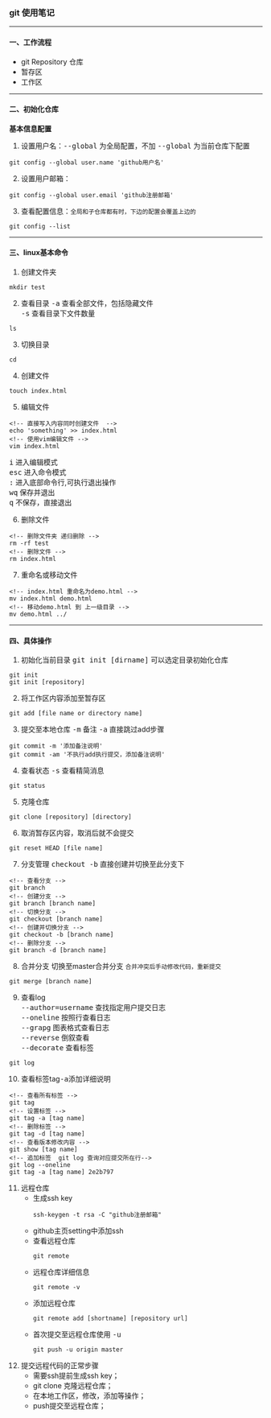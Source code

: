 ### git 使用笔记  
---
#### 一、工作流程
- git Repository 仓库
- 暂存区
- 工作区  
---
#### 二、初始化仓库
**基本信息配置**
1. 设置用户名：<kbd>--global</kbd> 为全局配置，不加 <kbd>--global</kbd> 为当前仓库下配置
```
git config --global user.name 'github用户名'
```
2. 设置用户邮箱：
```
git config --global user.email 'github注册邮箱'
```
3. 查看配置信息：`全局和子仓库都有时，下边的配置会覆盖上边的`
```
git config --list
```
---
#### 三、linux基本命令
1. 创建文件夹
```
mkdir test
```
2. 查看目录 <kbd>-a</kbd> 查看全部文件，包括隐藏文件<br> <kbd>-s</kbd> 查看目录下文件数量
```
ls
```
3. 切换目录
```
cd
```
4. 创建文件
```
touch index.html
```
5. 编辑文件   
```
<!-- 直接写入内容同时创建文件  -->
echo 'something' >> index.html
<!-- 使用vim编辑文件 -->
vim index.html
```
<kbd>i</kbd> 进入编辑模式  
<kbd>esc</kbd> 进入命令模式  
<kbd>:</kbd> 进入底部命令行,可执行退出操作  
<kbd>wq</kbd> 保存并退出   
<kbd>q</kbd> 不保存，直接退出  

6. 删除文件
```
<!-- 删除文件夹 递归删除 -->
rm -rf test
<!-- 删除文件 -->
rm index.html
```
7. 重命名或移动文件
```
<!-- index.html 重命名为demo.html -->
mv index.html demo.html
<!-- 移动demo.html 到 上一级目录 -->
mv demo.html ../
```
---
#### 四、具体操作
1. 初始化当前目录 <kbd>git init [dirname]</kbd> 可以选定目录初始化仓库
```
git init
git init [repository]
```
2. 将工作区内容添加至暂存区
```
git add [file name or directory name]
```
3. 提交至本地仓库 <kbd>-m</kbd> 备注 <kbd>-a</kbd> 直接跳过add步骤
```
git commit -m '添加备注说明'
git commit -am '不执行add执行提交，添加备注说明'
```
4. 查看状态 <kbd>-s</kbd> 查看精简消息
```
git status
```
5. 克隆仓库
```
git clone [repository] [directory]
```
6. 取消暂存区内容，取消后就不会提交
```
git reset HEAD [file name]
```
7. 分支管理 <kbd>checkout -b</kbd> 直接创建并切换至此分支下
```
<!-- 查看分支 -->
git branch
<!-- 创建分支 -->
git branch [branch name]
<!-- 切换分支 -->
git checkout [branch name]
<!-- 创建并切换分支 -->
git checkout -b [branch name]
<!-- 删除分支 -->
git branch -d [branch name]
```
8. 合并分支 切换至master合并分支 `合并冲突后手动修改代码，重新提交`
```
git merge [branch name]
```
9. 查看log<br>
<kbd>--author=username</kbd> 查找指定用户提交日志  
<kbd>--oneline</kbd> 按照行查看日志  
<kbd>--grapg</kbd> 图表格式查看日志  
<kbd>--reverse</kbd> 倒叙查看  
<kbd>--decorate</kbd> 查看标签
```
git log
```
10. 查看标签tag<kbd>-a</kbd>添加详细说明
```
<!-- 查看所有标签 -->
git tag
<!-- 设置标签 -->
git tag -a [tag name]
<!-- 删除标签 -->
git tag -d [tag name]
<!-- 查看版本修改内容 -->
git show [tag name]
<!-- 追加标签  git log 查询对应提交所在行-->
git log --oneline
git tag -a [tag name] 2e2b797
```
11. 远程仓库
	- 生成ssh key
		```
		ssh-keygen -t rsa -C "github注册邮箱"
		```
	- github主页setting中添加ssh
	- 查看远程仓库
		```
		git remote
		```
	- 远程仓库详细信息
		```
		git remote -v
		```
	- 添加远程仓库
		```
		git remote add [shortname] [repository url]
		```
	- 首次提交至远程仓库使用 <kbd>-u</kbd>
		```
		git push -u origin master
		```
12. 提交远程代码的正常步骤
	- 需要ssh提前生成ssh key；
	- git clone 克隆远程仓库；
	- 在本地工作区，修改，添加等操作；
	- push提交至远程仓库；